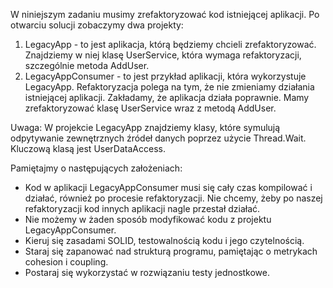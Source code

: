 W niniejszym zadaniu musimy zrefaktoryzować kod istniejącej aplikacji. Po otwarciu solucji zobaczymy dwa projekty:

1. LegacyApp - to jest aplikacja, którą będziemy chcieli zrefaktoryzować. Znajdziemy w niej klasę UserService, która
   wymaga
   refaktoryzacji, szczególnie metoda AddUser.
2. LegacyAppConsumer - to jest przykład aplikacji, która wykorzystuje LegacyApp.
   Refaktoryzacja polega na tym, że nie zmieniamy działania istniejącej aplikacji. Zakładamy, że aplikacja działa
   poprawnie. Mamy zrefaktoryzować klasę UserService wraz z metodą AddUser.

Uwaga: W projekcie LegacyApp znajdziemy klasy, które symulują odpytywanie zewnętrznych źródeł danych poprzez użycie
Thread.Wait. Kluczową klasą jest UserDataAccess.

Pamiętajmy o następujących założeniach:
- Kod w aplikacji LegacyAppConsumer musi się cały czas kompilować i działać, również po procesie refaktoryzacji. Nie
  chcemy, żeby po naszej refaktoryzacji kod innych aplikacji nagle przestał działać.
- Nie możemy w żaden sposób modyfikować kodu z projektu LegacyAppConsumer.
- Kieruj się zasadami SOLID, testowalnością kodu i jego czytelnością.
- Staraj się zapanować nad strukturą programu, pamiętając o metrykach cohesion i coupling.
- Postaraj się wykorzystać w rozwiązaniu testy jednostkowe.